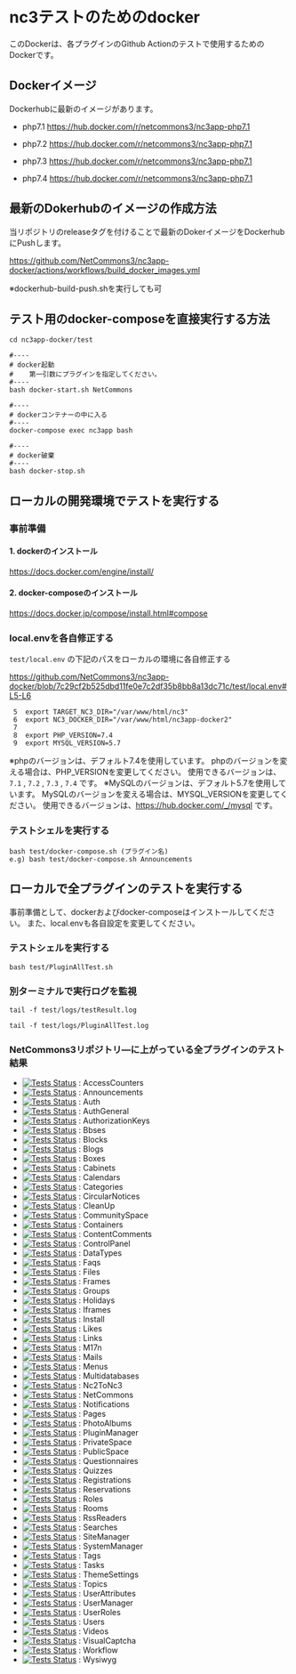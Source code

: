 # nc3テストのためのdocker

このDockerは、各プラグインのGithub Actionのテストで使用するためのDockerです。

## Dockerイメージ

Dockerhubに最新のイメージがあります。

- php7.1
https://hub.docker.com/r/netcommons3/nc3app-php7.1

- php7.2
https://hub.docker.com/r/netcommons3/nc3app-php7.1

- php7.3
https://hub.docker.com/r/netcommons3/nc3app-php7.1

- php7.4
https://hub.docker.com/r/netcommons3/nc3app-php7.1


## 最新のDokerhubのイメージの作成方法

当リポジトリのreleaseタグを付けることで最新のDokerイメージをDockerhubにPushします。

https://github.com/NetCommons3/nc3app-docker/actions/workflows/build_docker_images.yml

※dockerhub-build-push.shを実行しても可

## テスト用のdocker-composeを直接実行する方法

````
cd nc3app-docker/test

#----
# docker起動
#    第一引数にプラグインを指定してください。
#----
bash docker-start.sh NetCommons

#----
# dockerコンテナーの中に入る
#----
docker-compose exec nc3app bash

#----
# docker破棄
#----
bash docker-stop.sh
````


## ローカルの開発環境でテストを実行する

### 事前準備

#### 1. dockerのインストール

https://docs.docker.com/engine/install/


#### 2. docker-composeのインストール

https://docs.docker.jp/compose/install.html#compose


### local.envを各自修正する

`test/local.env` の下記のパスをローカルの環境に各自修正する

https://github.com/NetCommons3/nc3app-docker/blob/7c29cf2b525dbd11fe0e7c2df35b8bb8a13dc71c/test/local.env#L5-L6

````
 5  export TARGET_NC3_DIR="/var/www/html/nc3"
 6  export NC3_DOCKER_DIR="/var/www/html/nc3app-docker2"
 7
 8  export PHP_VERSION=7.4
 9  export MYSQL_VERSION=5.7
````

※phpのバージョンは、デフォルト7.4を使用しています。
phpのバージョンを変える場合は、PHP_VERSIONを変更してください。
使用できるバージョンは、`7.1` , `7.2` , `7.3` , `7.4` です。
※MySQLのバージョンは、デフォルト5.7を使用しています。
MySQLのバージョンを変える場合は、MYSQL_VERSIONを変更してください。
使用できるバージョンは、https://hub.docker.com/_/mysql です。


### テストシェルを実行する

````
bash test/docker-compose.sh (プラグイン名)
e.g) bash test/docker-compose.sh Announcements
````

## ローカルで全プラグインのテストを実行する

事前準備として、dockerおよびdocker-composeはインストールしてください。
また、local.envも各自設定を変更してください。

### テストシェルを実行する

````
bash test/PluginAllTest.sh
````

### 別ターミナルで実行ログを監視

````
tail -f test/logs/testResult.log
````
````
tail -f test/logs/PluginAllTest.log
````

### NetCommons3リポジトリ―に上がっている全プラグインのテスト結果

- [![Tests Status](https://github.com/NetCommons3/AccessCounters/actions/workflows/tests.yml/badge.svg)](https://github.com/NetCommons3/AccessCounters/actions/workflows/tests.yml) : AccessCounters
- [![Tests Status](https://github.com/NetCommons3/Announcements/actions/workflows/tests.yml/badge.svg)](https://github.com/NetCommons3/Announcements/actions/workflows/tests.yml) : Announcements
- [![Tests Status](https://github.com/NetCommons3/Auth/actions/workflows/tests.yml/badge.svg)](https://github.com/NetCommons3/Auth/actions/workflows/tests.yml) : Auth
- [![Tests Status](https://github.com/NetCommons3/AuthGeneral/actions/workflows/tests.yml/badge.svg)](https://github.com/NetCommons3/AuthGeneral/actions/workflows/tests.yml) : AuthGeneral
- [![Tests Status](https://github.com/NetCommons3/AuthorizationKeys/actions/workflows/tests.yml/badge.svg)](https://github.com/NetCommons3/AuthorizationKeys/actions/workflows/tests.yml) : AuthorizationKeys
- [![Tests Status](https://github.com/NetCommons3/Bbses/actions/workflows/tests.yml/badge.svg)](https://github.com/NetCommons3/Bbses/actions/workflows/tests.yml) : Bbses
- [![Tests Status](https://github.com/NetCommons3/Blocks/actions/workflows/tests.yml/badge.svg)](https://github.com/NetCommons3/Blocks/actions/workflows/tests.yml) : Blocks
- [![Tests Status](https://github.com/NetCommons3/Blogs/actions/workflows/tests.yml/badge.svg)](https://github.com/NetCommons3/Blogs/actions/workflows/tests.yml) : Blogs
- [![Tests Status](https://github.com/NetCommons3/Boxes/actions/workflows/tests.yml/badge.svg)](https://github.com/NetCommons3/Boxes/actions/workflows/tests.yml) : Boxes
- [![Tests Status](https://github.com/NetCommons3/Cabinets/actions/workflows/tests.yml/badge.svg)](https://github.com/NetCommons3/Cabinets/actions/workflows/tests.yml) : Cabinets
- [![Tests Status](https://github.com/NetCommons3/Calendars/actions/workflows/tests.yml/badge.svg)](https://github.com/NetCommons3/Calendars/actions/workflows/tests.yml) : Calendars
- [![Tests Status](https://github.com/NetCommons3/Categories/actions/workflows/tests.yml/badge.svg)](https://github.com/NetCommons3/Categories/actions/workflows/tests.yml) : Categories
- [![Tests Status](https://github.com/NetCommons3/CircularNotices/actions/workflows/tests.yml/badge.svg)](https://github.com/NetCommons3/CircularNotices/actions/workflows/tests.yml) : CircularNotices
- [![Tests Status](https://github.com/NetCommons3/CleanUp/actions/workflows/tests.yml/badge.svg)](https://github.com/NetCommons3/CleanUp/actions/workflows/tests.yml) : CleanUp
- [![Tests Status](https://github.com/NetCommons3/CommunitySpace/actions/workflows/tests.yml/badge.svg)](https://github.com/NetCommons3/CommunitySpace/actions/workflows/tests.yml) : CommunitySpace
- [![Tests Status](https://github.com/NetCommons3/Containers/actions/workflows/tests.yml/badge.svg)](https://github.com/NetCommons3/Containers/actions/workflows/tests.yml) : Containers
- [![Tests Status](https://github.com/NetCommons3/ContentComments/actions/workflows/tests.yml/badge.svg)](https://github.com/NetCommons3/ContentComments/actions/workflows/tests.yml) : ContentComments
- [![Tests Status](https://github.com/NetCommons3/ControlPanel/actions/workflows/tests.yml/badge.svg)](https://github.com/NetCommons3/ControlPanel/actions/workflows/tests.yml) : ControlPanel
- [![Tests Status](https://github.com/NetCommons3/DataTypes/actions/workflows/tests.yml/badge.svg)](https://github.com/NetCommons3/DataTypes/actions/workflows/tests.yml) : DataTypes
- [![Tests Status](https://github.com/NetCommons3/Faqs/actions/workflows/tests.yml/badge.svg)](https://github.com/NetCommons3/Faqs/actions/workflows/tests.yml) : Faqs
- [![Tests Status](https://github.com/NetCommons3/Files/actions/workflows/tests.yml/badge.svg)](https://github.com/NetCommons3/Files/actions/workflows/tests.yml) : Files
- [![Tests Status](https://github.com/NetCommons3/Frames/actions/workflows/tests.yml/badge.svg)](https://github.com/NetCommons3/Frames/actions/workflows/tests.yml) : Frames
- [![Tests Status](https://github.com/NetCommons3/Groups/actions/workflows/tests.yml/badge.svg)](https://github.com/NetCommons3/Groups/actions/workflows/tests.yml) : Groups
- [![Tests Status](https://github.com/NetCommons3/Holidays/actions/workflows/tests.yml/badge.svg)](https://github.com/NetCommons3/Holidays/actions/workflows/tests.yml) : Holidays
- [![Tests Status](https://github.com/NetCommons3/Iframes/actions/workflows/tests.yml/badge.svg)](https://github.com/NetCommons3/Iframes/actions/workflows/tests.yml) : Iframes
- [![Tests Status](https://github.com/NetCommons3/Install/actions/workflows/tests.yml/badge.svg)](https://github.com/NetCommons3/Install/actions/workflows/tests.yml) : Install
- [![Tests Status](https://github.com/NetCommons3/Likes/actions/workflows/tests.yml/badge.svg)](https://github.com/NetCommons3/Likes/actions/workflows/tests.yml) : Likes
- [![Tests Status](https://github.com/NetCommons3/Links/actions/workflows/tests.yml/badge.svg)](https://github.com/NetCommons3/Links/actions/workflows/tests.yml) : Links
- [![Tests Status](https://github.com/NetCommons3/M17n/actions/workflows/tests.yml/badge.svg)](https://github.com/NetCommons3/M17n/actions/workflows/tests.yml) : M17n
- [![Tests Status](https://github.com/NetCommons3/Mails/actions/workflows/tests.yml/badge.svg)](https://github.com/NetCommons3/Mails/actions/workflows/tests.yml) : Mails
- [![Tests Status](https://github.com/NetCommons3/Menus/actions/workflows/tests.yml/badge.svg)](https://github.com/NetCommons3/Menus/actions/workflows/tests.yml) : Menus
- [![Tests Status](https://github.com/NetCommons3/Multidatabases/actions/workflows/tests.yml/badge.svg)](https://github.com/NetCommons3/Multidatabases/actions/workflows/tests.yml) : Multidatabases
- [![Tests Status](https://github.com/NetCommons3/Nc2ToNc3/actions/workflows/tests.yml/badge.svg)](https://github.com/NetCommons3/Nc2ToNc3/actions/workflows/tests.yml) : Nc2ToNc3
- [![Tests Status](https://github.com/NetCommons3/NetCommons/actions/workflows/tests.yml/badge.svg)](https://github.com/NetCommons3/NetCommons/actions/workflows/tests.yml) : NetCommons
- [![Tests Status](https://github.com/NetCommons3/Notifications/actions/workflows/tests.yml/badge.svg)](https://github.com/NetCommons3/Notifications/actions/workflows/tests.yml) : Notifications
- [![Tests Status](https://github.com/NetCommons3/Pages/actions/workflows/tests.yml/badge.svg)](https://github.com/NetCommons3/Pages/actions/workflows/tests.yml) : Pages
- [![Tests Status](https://github.com/NetCommons3/PhotoAlbums/actions/workflows/tests.yml/badge.svg)](https://github.com/NetCommons3/PhotoAlbums/actions/workflows/tests.yml) : PhotoAlbums
- [![Tests Status](https://github.com/NetCommons3/PluginManager/actions/workflows/tests.yml/badge.svg)](https://github.com/NetCommons3/PluginManager/actions/workflows/tests.yml) : PluginManager
- [![Tests Status](https://github.com/NetCommons3/PrivateSpace/actions/workflows/tests.yml/badge.svg)](https://github.com/NetCommons3/PrivateSpace/actions/workflows/tests.yml) : PrivateSpace
- [![Tests Status](https://github.com/NetCommons3/PublicSpace/actions/workflows/tests.yml/badge.svg)](https://github.com/NetCommons3/PublicSpace/actions/workflows/tests.yml) : PublicSpace
- [![Tests Status](https://github.com/NetCommons3/Questionnaires/actions/workflows/tests.yml/badge.svg)](https://github.com/NetCommons3/Questionnaires/actions/workflows/tests.yml) : Questionnaires
- [![Tests Status](https://github.com/NetCommons3/Quizzes/actions/workflows/tests.yml/badge.svg)](https://github.com/NetCommons3/Quizzes/actions/workflows/tests.yml) : Quizzes
- [![Tests Status](https://github.com/NetCommons3/Registrations/actions/workflows/tests.yml/badge.svg)](https://github.com/NetCommons3/Registrations/actions/workflows/tests.yml) : Registrations
- [![Tests Status](https://github.com/NetCommons3/Reservations/actions/workflows/tests.yml/badge.svg)](https://github.com/NetCommons3/Reservations/actions/workflows/tests.yml) : Reservations
- [![Tests Status](https://github.com/NetCommons3/Roles/actions/workflows/tests.yml/badge.svg)](https://github.com/NetCommons3/Roles/actions/workflows/tests.yml) : Roles
- [![Tests Status](https://github.com/NetCommons3/Rooms/actions/workflows/tests.yml/badge.svg)](https://github.com/NetCommons3/Rooms/actions/workflows/tests.yml) : Rooms
- [![Tests Status](https://github.com/NetCommons3/RssReaders/actions/workflows/tests.yml/badge.svg)](https://github.com/NetCommons3/RssReaders/actions/workflows/tests.yml) : RssReaders
- [![Tests Status](https://github.com/NetCommons3/Searches/actions/workflows/tests.yml/badge.svg)](https://github.com/NetCommons3/Searches/actions/workflows/tests.yml) : Searches
- [![Tests Status](https://github.com/NetCommons3/SiteManager/actions/workflows/tests.yml/badge.svg)](https://github.com/NetCommons3/SiteManager/actions/workflows/tests.yml) : SiteManager
- [![Tests Status](https://github.com/NetCommons3/SystemManager/actions/workflows/tests.yml/badge.svg)](https://github.com/NetCommons3/SystemManager/actions/workflows/tests.yml) : SystemManager
- [![Tests Status](https://github.com/NetCommons3/Tags/actions/workflows/tests.yml/badge.svg)](https://github.com/NetCommons3/Tags/actions/workflows/tests.yml) : Tags
- [![Tests Status](https://github.com/NetCommons3/Tasks/actions/workflows/tests.yml/badge.svg)](https://github.com/NetCommons3/Tasks/actions/workflows/tests.yml) : Tasks
- [![Tests Status](https://github.com/NetCommons3/ThemeSettings/actions/workflows/tests.yml/badge.svg)](https://github.com/NetCommons3/ThemeSettings/actions/workflows/tests.yml) : ThemeSettings
- [![Tests Status](https://github.com/NetCommons3/Topics/actions/workflows/tests.yml/badge.svg)](https://github.com/NetCommons3/Topics/actions/workflows/tests.yml) : Topics
- [![Tests Status](https://github.com/NetCommons3/UserAttributes/actions/workflows/tests.yml/badge.svg)](https://github.com/NetCommons3/UserAttributes/actions/workflows/tests.yml) : UserAttributes
- [![Tests Status](https://github.com/NetCommons3/UserManager/actions/workflows/tests.yml/badge.svg)](https://github.com/NetCommons3/UserManager/actions/workflows/tests.yml) : UserManager
- [![Tests Status](https://github.com/NetCommons3/UserRoles/actions/workflows/tests.yml/badge.svg)](https://github.com/NetCommons3/UserRoles/actions/workflows/tests.yml) : UserRoles
- [![Tests Status](https://github.com/NetCommons3/Users/actions/workflows/tests.yml/badge.svg)](https://github.com/NetCommons3/Users/actions/workflows/tests.yml) : Users
- [![Tests Status](https://github.com/NetCommons3/Videos/actions/workflows/tests.yml/badge.svg)](https://github.com/NetCommons3/Videos/actions/workflows/tests.yml) : Videos
- [![Tests Status](https://github.com/NetCommons3/VisualCaptcha/actions/workflows/tests.yml/badge.svg)](https://github.com/NetCommons3/VisualCaptcha/actions/workflows/tests.yml) : VisualCaptcha
- [![Tests Status](https://github.com/NetCommons3/Workflow/actions/workflows/tests.yml/badge.svg)](https://github.com/NetCommons3/Workflow/actions/workflows/tests.yml) : Workflow
- [![Tests Status](https://github.com/NetCommons3/Wysiwyg/actions/workflows/tests.yml/badge.svg)](https://github.com/NetCommons3/Wysiwyg/actions/workflows/tests.yml) : Wysiwyg
